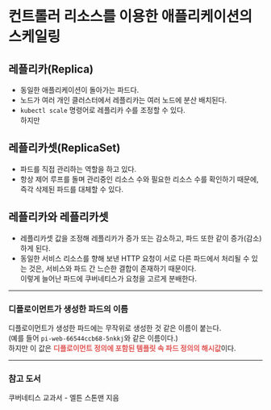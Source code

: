 # 컨트롤러 리소스를 이용한 애플리케이션의 스케일링

## 레플리카(Replica)
- 동일한 애플리케이션이 돌아가는 파드다.
- 노드가 여러 개인 클러스터에서 레플리카는 여러 노드에 분산 배치된다.
- `kubectl scale` 명령어로 레플리카 수를 조정할 수 있다.<br>
  하지만 

## 레플리카셋(ReplicaSet)
- 파드를 직접 관리하는 역할을 하고 있다.
- 항상 제어 루프를 돌며 관리중인 리소스 수와 필요한 리소스 수를 확인하기 때문에,<br>
  즉각 삭제된 파드를 대체할 수 있다.

## 레플리카와 레플리카셋
- 레플리카셋 값을 조정해 레플리카가 증가 또는 감소하고, 파드 또한 같이 증가(감소)하게 된다.
- 동일한 서비스 리소스를 향해 보낸 HTTP 요청이 서로 다른 파드에서 처리될 수 있는 것은,
  서비스와 파드 간 느슨한 결합이 존재하기 때문이다.<br>
  이렇게 늘어난 파드에 쿠버네티스가 요청을 고르게 분배한다.

---

### 디플로이먼트가 생성한 파드의 이름
디플로이먼트가 생성한 파드에는 무작위로 생성한 것 같은 이름이 붙는다.<br>
(예를 들어 `pi-web-66544ccb68-5nkkj`와 같은 이름이다.)<br>
하지만 이 값은 <span style="color:#DF5452">**디플로이먼트 정의에 포함된 템플릿 속 파드 정의의 해시값**</span>이다.


---

### 참고 도서
쿠버네티스 교과서 - 엘튼 스톤맨 지음